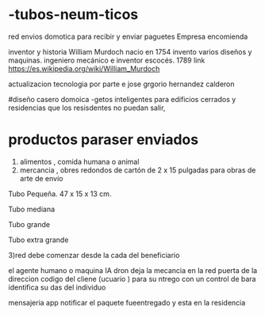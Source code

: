 # -tubos-neum-ticos
red envios domotica para recibir y enviar  paguetes Empresa encomienda 

inventor y historia William Murdoch  nacio en 1754 invento varios diseños y maquinas. ingeniero mecánico e inventor escocés. 1789
link https://es.wikipedia.org/wiki/William_Murdoch 

actualizacion tecnologia 
por parte e jose grgorio hernandez calderon 




#diseño casero domoica -getos inteligentes para edificios cerrados y residencias que los resisdentes no puedan salir, 

# productos paraser enviados 

1) alimentos , comida humana o animal 
2) mercancia ,  obres redondos de cartón de 2 x 15 pulgadas para obras de arte de envío

Tubo Pequeña. 47 x 15 x 13 cm.

Tubo mediana 

Tubo grande 

Tubo extra grande 

3)red debe comenzar desde la cada del beneficiario 

el agente humano o maquina IA  dron deja la mecancia en la red puerta de la direccion codigo del cliene (ucuario ) para su ntrego con un control de bara identifica su das del individuo 

mensajeria app notificar el paquete fueentregado y esta en la residencia 

